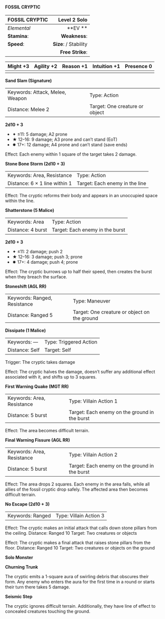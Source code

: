 #### FOSSIL CRYPTIC

| FOSSIL CRYPTIC |       **Level 2 Solo** |
| :------------- | ---------------------: |
| *Elemental*    |            \*\*EV \*\* |
| **Stamina**:   |          **Weakness**: |
| **Speed**:     | **Size**:  / Stability |
|                |       **Free Strike**: |

| **Might** +3 | **Agility** +2 | **Reason** +1 | **Intuition** +1 | **Presence** 0 |
| ------------ | -------------- | ------------- | ---------------- | -------------- |
|              |                |               |                  |                |

**Sand Slam (Signature)**

|                                 |                                |
| :------------------------------ | :----------------------------- |
| Keywords: Attack, Melee, Weapon | Type: Action                   |
| Distance: Melee 2               | Target: One creature or object |

**2d10 + 3**

- ✦ ≤11: 5 damage; A2 prone
- ★ 12–16: 9 damage; A3 prone and can’t stand (EoT)
- ✸ 17+: 12 damage; A4 prone and can’t stand (save ends)

Effect: Each enemy within 1 square of the target takes 2 damage.

**Stone Bone Storm (2d10 + 3)**

|                               |                                |
| :---------------------------- | :----------------------------- |
| Keywords: Area, Resistance    | Type: Action                   |
| Distance: 6 × 1 line within 1 | Target: Each enemy in the line |

Effect: The cryptic reforms their body and appears in an unoccupied space within the line.

**Shatterstone (5 Malice)**

|                   |                                 |
| :---------------- | :------------------------------ |
| Keywords: Area    | Type: Action                    |
| Distance: 4 burst | Target: Each enemy in the burst |

**2d10 + 3**

- ✦ ≤11: 2 damage; push 2
- ★ 12–16: 3 damage; push 3; prone
- ✸ 17+: 4 damage; push 4; prone

Effect: The cryptic burrows up to half their speed, then creates the burst when they breach the surface.

**Stoneshift (AGL RR)**

|                              |                                              |
| :--------------------------- | :------------------------------------------- |
| Keywords: Ranged, Resistance | Type: Maneuver                               |
| Distance: Ranged 5           | Target: One creature or object on the ground |

**Dissipate (1 Malice)**

|                |                        |
| :------------- | :--------------------- |
| Keywords: —    | Type: Triggered Action |
| Distance: Self | Target: Self           |

Trigger: The cryptic takes damage

Effect: The cryptic halves the damage, doesn’t suffer any additional effect associated with it, and shifts up to 3 squares.

**First Warning Quake (MGT RR)**

|                            |                                               |
| :------------------------- | :-------------------------------------------- |
| Keywords: Area, Resistance | Type: Villain Action 1                        |
| Distance: 5 burst          | Target: Each enemy on the ground in the burst |

Effect: The area becomes difficult terrain.

**Final Warning Fissure (AGL RR)**

|                            |                                               |
| :------------------------- | :-------------------------------------------- |
| Keywords: Area, Resistance | Type: Villain Action 2                        |
| Distance: 5 burst          | Target: Each enemy on the ground in the burst |

Effect: The area drops 2 squares. Each enemy in the area falls, while all allies of the fossil cryptic drop safely. The affected area then becomes difficult terrain.

**No Escape (2d10 + 3)**

|                  |                        |
| :--------------- | :--------------------- |
| Keywords: Ranged | Type: Villain Action 3 |

Effect: The cryptic makes an initial attack that calls down stone pillars from the ceiling. Distance: Ranged 10 Target: Two creatures or objects

Effect: The cryptic makes a final attack that raises stone pillars from the floor. Distance: Ranged 10 Target: Two creatures or objects on the ground

**Solo Monster**

**Churning Trunk**

The cryptic emits a 1-square aura of swirling debris that obscures their form. Any enemy who enters the aura for the first time in a round or starts their turn there takes 5 damage.

**Seismic Step**

The cryptic ignores difficult terrain. Additionally, they have line of effect to concealed creatures touching the ground.
